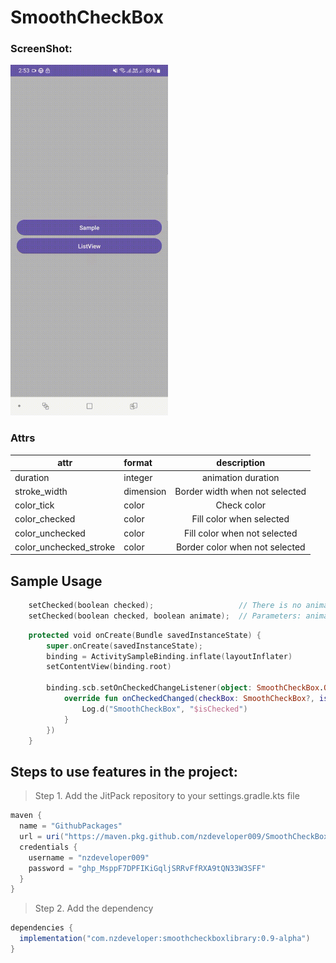 # SmoothCheckBox

### ScreenShot:

<img src="https://github.com/nzdeveloper009/SmoothCheckBox/blob/main/sample.gif?raw=true" width="50%" height="50%"/>

### Attrs
|attr|format|description|
|---|:---|:---:|
|duration|integer|animation duration|
|stroke_width|dimension|Border width when not selected|
|color_tick|color|Check color|
|color_checked|color|Fill color when selected|
|color_unchecked|color|Fill color when not selected|
|color_unchecked_stroke|color|Border color when not selected|


## Sample Usage


```Kotlin
    setChecked(boolean checked);                   // There is no animation by default, if animation is required, call the overloaded method.
    setChecked(boolean checked, boolean animate);  // Parameters: animate whether to display animation.
```


```Kotlin
    protected void onCreate(Bundle savedInstanceState) {
        super.onCreate(savedInstanceState);
        binding = ActivitySampleBinding.inflate(layoutInflater)
        setContentView(binding.root)

        binding.scb.setOnCheckedChangeListener(object: SmoothCheckBox.OnCheckedChangeListener{
            override fun onCheckedChanged(checkBox: SmoothCheckBox?, isChecked: Boolean) {
                Log.d("SmoothCheckBox", "$isChecked")
            }
        })
    }    
```



## Steps to use features in the project:
> Step 1. Add the JitPack repository to your settings.gradle.kts file
```gradle
maven {
  name = "GithubPackages"
  url = uri("https://maven.pkg.github.com/nzdeveloper009/SmoothCheckBox")
  credentials {
    username = "nzdeveloper009"
    password = "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"
  }
}
```
> Step 2. Add the dependency
```gradle
dependencies {
  implementation("com.nzdeveloper:smoothcheckboxlibrary:0.9-alpha")
}
```

